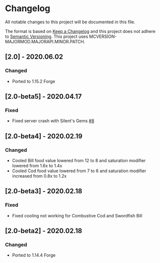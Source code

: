 # Changelog
All notable changes to this project will be documented in this file.

The format is based on [Keep a Changelog](http://keepachangelog.com/en/1.0.0/) and this project does not adhere to [Semantic Versioning](http://semver.org/spec/v2.0.0.html).
This project uses MCVERSION-MAJORMOD.MAJORAPI.MINOR.PATCH.

## [2.0] - 2020.06.02
### Changed
- Ported to 1.15.2 Forge

## [2.0-beta5] - 2020.04.17
### Fixed
- Fixed server crash with Silent's Gems [#8](https://github.com/TheIllusiveC4/CombustiveFishing/issues/8)

## [2.0-beta4] - 2020.02.19
### Changed
- Cooled Bill food value lowered from 12 to 8 and saturation modifier lowered from 1.6x to 1.4x
- Cooled Cod food value lowered from 7 to 6 and saturation modifier increased from 0.8x to 1.2x

## [2.0-beta3] - 2020.02.18
### Fixed
- Fixed cooling not working for Combustive Cod and Swordfish Bill

## [2.0-beta2] - 2020.02.18
### Changed
- Ported to 1.14.4 Forge